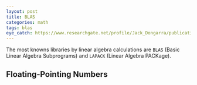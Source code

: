```yaml
---
layout: post
title: BLAS
categories: math
tags: blas
eye_catch: https://www.researchgate.net/profile/Jack_Dongarra/publication/278629667/figure/fig1/AS:669392740315151@1536607074770/The-block-LU-factorization-Level-3-BLAS-algorithm-of-LAPACK.png
---
```


The most knowns libraries by linear algebra calculations are `BLAS` (Basic Linear Algebra Subprograms) and `LAPACK` (Linear Algebra PACKage).

## Floating-Pointing Numbers
